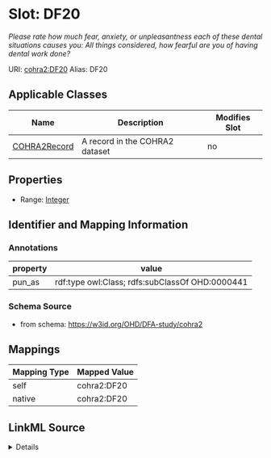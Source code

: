 

# Slot: DF20 


_Please rate how much fear, anxiety, or unpleasantness each of these dental situations causes you: All things considered, how fearful are you of having dental work done?_





URI: [cohra2:DF20](https://w3id.org/OHD/DFA-study/cohra2/DF20)
Alias: DF20

<!-- no inheritance hierarchy -->





## Applicable Classes

| Name | Description | Modifies Slot |
| --- | --- | --- |
| [COHRA2Record](COHRA2Record.md) | A record in the COHRA2 dataset |  no  |







## Properties

* Range: [Integer](Integer.md)





## Identifier and Mapping Information





### Annotations

| property | value |
| --- | --- |
| pun_as | rdf:type owl:Class; rdfs:subClassOf OHD:0000441 |




### Schema Source


* from schema: https://w3id.org/OHD/DFA-study/cohra2




## Mappings

| Mapping Type | Mapped Value |
| ---  | ---  |
| self | cohra2:DF20 |
| native | cohra2:DF20 |




## LinkML Source

<details>
```yaml
name: DF20
annotations:
  pun_as:
    tag: pun_as
    value: rdf:type owl:Class; rdfs:subClassOf OHD:0000441
description: 'Please rate how much fear, anxiety, or unpleasantness each of these
  dental situations causes you: All things considered, how fearful are you of having
  dental work done?'
from_schema: https://w3id.org/OHD/DFA-study/cohra2
rank: 1000
alias: DF20
domain_of:
- COHRA2Record
range: integer

```
</details>